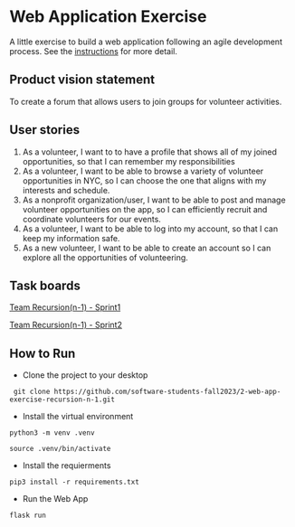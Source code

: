 # Web Application Exercise

A little exercise to build a web application following an agile development process. See the [instructions](instructions.md) for more detail.

## Product vision statement

To create a forum that allows users to join groups for volunteer activities.

## User stories

1. As a volunteer, I want to to have a profile that shows all of my joined opportunities, so that I can remember my responsibilities
2. As a volunteer, I want to be able to browse a variety of volunteer opportunities in NYC, so I can choose the one that aligns with my interests and schedule.
3. As a nonprofit organization/user, I want to be able to post and manage volunteer opportunities on the app, so I can efficiently recruit and coordinate volunteers for our events.
4. As a volunteer, I want to be able to log into my account, so that I can keep my information safe.
5. As a new volunteer, I want to be able to create an account so I can explore all the opportunities of volunteering.

## Task boards

[Team Recursion(n-1) - Sprint1](https://github.com/orgs/software-students-fall2023/projects/24/views/2?filterQuery=label%3Atask)

[Team Recursion(n-1) - Sprint2](https://github.com/orgs/software-students-fall2023/projects/68/views/2)

## How to Run

- Clone the project to your desktop 
```
 git clone https://github.com/software-students-fall2023/2-web-app-exercise-recursion-n-1.git
```

- Install the virtual environment
```
python3 -m venv .venv
```
```
source .venv/bin/activate
```

- Install the requierments
```
pip3 install -r requirements.txt
```

- Run the Web App
```
flask run
```

